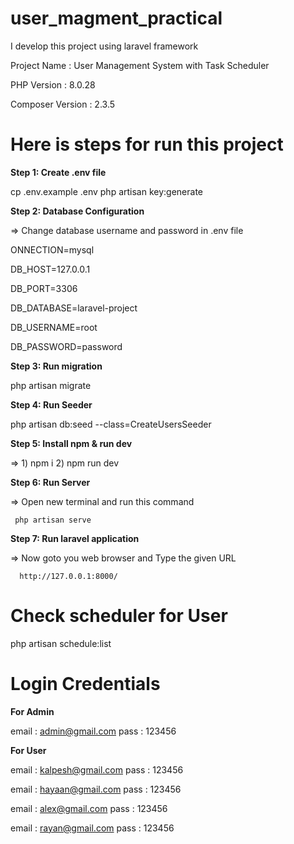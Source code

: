 # user_magment_practical

I develop this project using laravel framework

Project Name : User Management System with Task Scheduler

PHP Version : 8.0.28

Composer Version : 2.3.5

# Here is steps for run this project

**Step 1: Create .env file**

cp .env.example .env
php artisan key:generate

**Step 2: Database Configuration**

=> Change database username and password in .env file

ONNECTION=mysql

DB_HOST=127.0.0.1

DB_PORT=3306

DB_DATABASE=laravel-project

DB_USERNAME=root

DB_PASSWORD=password

**Step 3: Run migration**

php artisan migrate

**Step 4: Run Seeder**

php artisan db:seed --class=CreateUsersSeeder

**Step 5: Install npm & run dev**

=> 1) npm i
2) npm run dev

**Step 6: Run Server**

=> Open new terminal and run this command

     php artisan serve

**Step 7: Run laravel application**

=> Now goto you web browser and Type the given URL

      http://127.0.0.1:8000/

# Check scheduler for User

php artisan schedule:list

# Login Credentials

**For Admin**

email : admin@gmail.com
pass : 123456

**For User**

email : kalpesh@gmail.com
pass : 123456

email : hayaan@gmail.com
pass : 123456

email : alex@gmail.com
pass : 123456

email : rayan@gmail.com
pass : 123456
